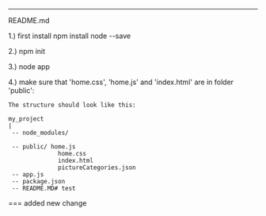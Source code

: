 ***********

README.md


1.) first install npm install node --save

2.) npm init

3.) node app

4.) make sure that 'home.css', 'home.js' and 'index.html' are in folder 'public':

	The structure should look like this:

	my_project
	|
	 -- node_modules/

	 -- public/ home.js
				  home.css
				  index.html
				  pictureCategories.json
	 -- app.js
	 -- package.json
	 -- README.MD# test


=== added new change